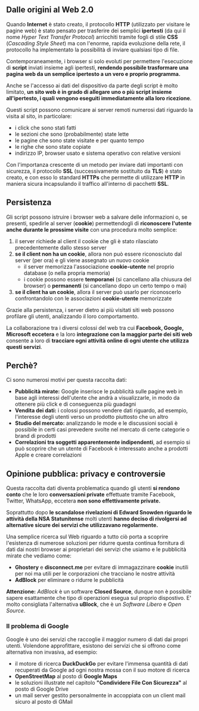 ## Dalle origini al Web 2.0

Quando __Internet__ è stato creato, il protocollo __HTTP__ (utilizzato per visitare le pagine web) è stato pensato per trasferire dei semplici __ipertesti__ (da qui il nome _Hyper Text Transfer Protocol_) arricchiti tramite fogli di stile __CSS__ (_Cascading Style Sheet_) ma con l'enorme, rapida evoluzione della rete, il protocollo ha implementato la possibilità di inviare qualsiasi tipo di file.

Contemporaneamente, i browser si solo evoluti per permettere l'esecuzione di __script__ inviati insieme agli ipertesti, __rendendo possibile trasformare una pagina web da un semplice ipertesto a un vero e proprio programma.__

Anche se l'accesso ai dati del dispositivo da parte degli script è molto limitato, __un sito web è in grado di allegare uno o più script insieme all'ipertesto, i quali vengono eseguiti immediatamente alla loro ricezione__.

Questi script possono comunicare ai server remoti numerosi dati riguardo la visita al sito, in particolare:

- i click che sono stati fatti
- le sezioni che sono (probabilmente) state lette
- le pagine che sono state visitate e per quanto tempo
- le righe che sono state copiate
- indirizzo IP, browser usato e sistema operativo con relative versioni

Con l'importanza crescente di un metodo per inviare dati importanti con sicurezza, il protocollo __SSL__ (successivamente sostituito da __TLS__) è stato creato, e con esso lo standard __HTTPs__ che permette di utilizzare __HTTP__ in maniera sicura incapsulando il traffico all'interno di pacchetti __SSL__.

## Persistenza

Gli script possono istruire i browser web a salvare delle informazioni o, se presenti, spedirle al server (__cookie__) permettendogli di __riconoscere l'utente anche durante le prossime visite__ con una procedura molto semplice:

1. il server richiede al client il cookie che gli è stato rilasciato precedentemente dallo stesso server
1. __se il client non ha un cookie__, allora non può essere riconosciuto dal server (per ora) e gli viene assegnato un nuovo cookie
    - il server memorizza l'associazione __cookie-utente__ nel proprio database (o nella propria memoria)
    - i cookie possono essere __temporanei__ (si cancellano alla chiusura del browser) o __permanenti__ (si cancellano dopo un certo tempo o mai)
1. __se il client ha un cookie__, allora il server può usarlo per riconoscerlo confrontandolo con le associazioni __cookie-utente__ memorizzate

Grazie alla persistenza, i server dietro ai più visitati siti web possono profilare gli utenti, analizzando il loro comportamento.

La collaborazione tra i diversi colossi del web tra cui __Facebook, Google, Microsoft eccetera__ e la loro __integrazione con la maggior parte dei siti web__ consente a loro di __tracciare ogni attività online di ogni utente che utilizza questi servizi__.

## Perchè?

Ci sono numerosi motivi per questa raccolta dati:

- __Pubblicità mirate:__ Google inserisce le pubblicità sulle pagine web in base agli interessi dell'utente che andrà a visualizzarle, in modo da ottenere più click e di conseguenza più guadagni
- __Vendita dei dati:__ i colossi possono vendere dati riguardo, ad esempio, l'interesse degli utenti verso un prodotto piuttosto che un altro
- __Studio del mercato:__ analizzando le mode e le discussioni sociali è possibile in certi casi prevedere svolte nel mercato di certe categorie o brand di prodotti
- __Correlazioni tra soggetti apparentemente indipendenti__, ad esempio si può scoprire che un utente di Facebook è interessato anche a prodotti Apple e creare correlazioni

## Opinione pubblica: privacy e controversie

Questa raccolta dati diventa problematica quando gli utenti __si rendono conto__ che le loro __conversazioni private__ effettuate tramite Facebook, Twitter, WhatsApp, eccetera __non sono effettivamente private.__

Soprattutto dopo __le scandalose rivelazioni di Edward Snowden riguardo le attività della NSA Statunitense__ molti utenti __hanno deciso di rivolgersi ad alternative sicure dei servizi che utilizzavano regolarmente.__

Una semplice ricerca sul Web riguardo a tutto ciò porta a scoprire l'esistenza di numerose soluzioni per ridurre questa continua fornitura di dati dai nostri browser ai proprietari dei servizi che usiamo e le pubblicità mirate che vediamo come:

- __Ghostery__ e __disconnect.me__ per evitare di immagazzinare __cookie__ inutili per noi ma utili per le corporazioni che tracciano le nostre attività
- __AdBlock__ per eliminare o ridurre le pubblicità

__Attenzione:__ _AdBlock_ è un software __Closed Source__, dunque non è possibile sapere esattamente che tipo di operazioni esegua sul proprio dispostivo. E' molto consigliata l'alternativa __uBlock__, che è un _Software Libero_ e _Open Source_.

### Il problema di Google

Google è uno dei servizi che raccoglie il maggior numero di dati dai propri utenti. Volendone approfittare, esistono dei servizi che si offrono come alternativa non invasiva, ad esempio:

- il motore di ricerca __DuckDuckGo__ per evitare l'immensa quantità di dati recuperati da Google ad ogni nostra mossa con il suo motore di ricerca
- __OpenStreetMap__ al posto di __Google Maps__
- le soluzioni illustrate nel capitolo __"Condividere File Con Sicurezza"__ al posto di Google Drive
- un mail server gestito personalmente in accoppiata con un client mail sicuro al posto di GMail
